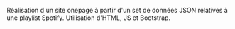 Réalisation d'un site onepage à partir d'un set de données JSON relatives à une playlist Spotify.
Utilisation d'HTML, JS et Bootstrap.
